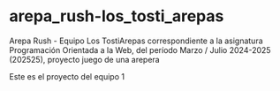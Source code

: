 # arepa_rush-los_tosti_arepas
Arepa Rush - Equipo Los TostiArepas correspondiente a la asignatura Programación Orientada a la Web, del período Marzo / Julio 2024-2025 (202525), proyecto juego de una arepera

Este es el proyecto del equipo 1